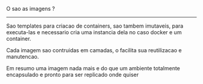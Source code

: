 O sao as imagens ?

**************************

Sao templates para criacao de containers, sao tambem imutaveis, para executa-las e necessario cria uma instancia dela no caso docker e um container.

Cada imagem sao contruidas em camadas, o facilita sua reutilizacao e manutencao.

Em resumo uma imagem nada mais e do que um ambiente totalmente encapsulado e pronto para ser replicado onde quiser